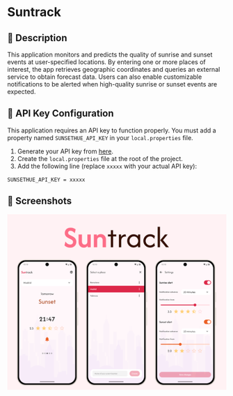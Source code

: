# Suntrack

## 🌅 Description
This application monitors and predicts the quality of sunrise and sunset events at user-specified locations. By entering one or more places of interest, the app retrieves geographic coordinates and queries an external service to obtain forecast data. Users can also enable customizable notifications to be alerted when high-quality sunrise or sunset events are expected.


## 🔑 API Key Configuration

This application requires an API key to function properly. You must add a property named `SUNSETHUE_API_KEY` in your `local.properties` file.

1. Generate your API key from [here](https://sunsethue.com/dev-api).
2. Create the `local.properties` file at the root of the project.
3. Add the following line (replace `xxxxx` with your actual API key):

```
SUNSETHUE_API_KEY = xxxxx
```

## :camera_flash: Screenshots
<!-- You can add more screenshots here if you like -->
<img src="/screenshots/screenshots_1.png">
